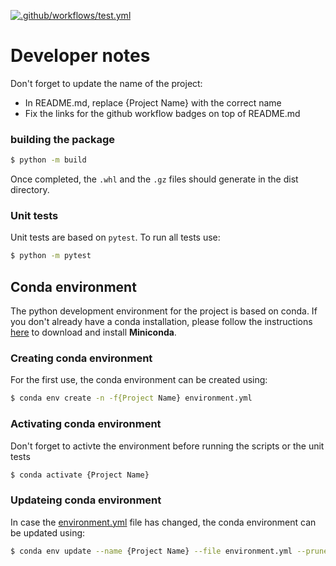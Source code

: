 [![.github/workflows/test.yml](https://github.com/salarian/py_pkg_base/actions/workflows/test.yml/badge.svg)](https://github.com/salarian/py_pkg_base/actions/workflows/test.yml)

# Developer notes
Don't forget to update the name of the project:
- In README.md, replace {Project Name} with the correct name
- Fix the links for the github workflow badges on top of README.md


### building the package
```bash
$ python -m build
```
Once completed, the `.whl` and the `.gz` files should generate in the dist directory.

### Unit tests
Unit tests are based on `pytest`. To run all tests use:

```bash
$ python -m pytest
```

## Conda environment
The python development environment for the project is based on conda. If you don't already have a conda installation, please follow the instructions [here](https://conda.io/miniconda.html) to download and install **Miniconda**.

### Creating conda environment
For the first use, the conda environment can be created using:

```bash
$ conda env create -n -f{Project Name} environment.yml
```

### Activating conda environment
Don't forget to activte the environment before running the scripts or the unit tests

```bash
$ conda activate {Project Name}
```

### Updateing conda environment
In case the [environment.yml](environment.yml) file has changed, the conda environment can be updated using:

```bash
$ conda env update --name {Project Name} --file environment.yml --prune
```
